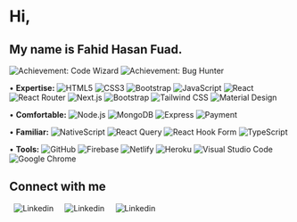 <!-- <h1> Hello < Developers/ >! <img src = "https://raw.githubusercontent.com/MartinHeinz/MartinHeinz/master/wave.gif" width = 50px> </h1>
<p align='center'>
 -->

</p>
<div size='20px'>
 <h1> Hi,</h1>
  <h2>My name is Fahid Hasan Fuad.</h2>
</div>

<!-- <h2> About Me <img src = "https://media0.giphy.com/media/KDDpcKigbfFpnejZs6/giphy.gif?cid=ecf05e47oy6f4zjs8g1qoiystc56cu7r9tb8a1fe76e05oty&rid=giphy.gif" width = 100px></h2> -->

![Achievement: Code Wizard](https://img.shields.io/badge/Achievement-Code%20Wizard-green?style=for-the-badge&logo=code&logoColor=white)
![Achievement: Bug Hunter](https://img.shields.io/badge/Achievement-Bug%20Hunter-red?style=for-the-badge&logo=bug&logoColor=white)



• <b>Expertise:</b>
<img src="https://img.shields.io/badge/-HTML5-E34F26?logo=HTML5&logoColor=white&logoWidth=30" alt="HTML5">
<img src="https://img.shields.io/badge/-CSS3-1572B6?logo=CSS3&logoColor=white&logoWidth=30" alt="CSS3">
<img src="https://img.shields.io/badge/-Bootstrap-7952B3?logo=Bootstrap&logoColor=white&logoWidth=30" alt="Bootstrap">
<img src="https://img.shields.io/badge/-JavaScript-F7DF1E?logo=JavaScript&logoColor=white&logoWidth=30" alt="JavaScript">
<img src="https://img.shields.io/badge/-React-61DAFB?logo=React&logoColor=white&logoWidth=30" alt="React">
<img src="https://img.shields.io/badge/-React Router-CA4245?logo=React Router&logoColor=white&logoWidth=30" alt="React Router">
<img src="https://img.shields.io/badge/-Next.js-000000?logo=Next.js&logoColor=white&logoWidth=30" alt="Next.js">
<img src="https://img.shields.io/badge/-Bootstrap-7952B3?logo=Bootstrap&logoColor=white&logoWidth=30" alt="Bootstrap">
<img src="https://img.shields.io/badge/-Tailwind CSS-06B6D4?logo=Tailwind CSS&logoColor=white&logoWidth=30" alt="Tailwind CSS">
<img src="https://img.shields.io/badge/-Material Design-007FFF?logo=Material Design&logoColor=white&logoWidth=30" alt="Material Design">
</br>
 
• <b>Comfortable:</b> 
<img src="https://img.shields.io/badge/-Node.js-339933?logo=Node.js&logoColor=white&logoWidth=30" alt="Node.js">
<img src="https://img.shields.io/badge/-MongoDB-47A248?logo=MongoDB&logoColor=white&logoWidth=30" alt="MongoDB">
<img src="https://img.shields.io/badge/-Express-000000?logo=Express&logoColor=white&logoWidth=30" alt="Express">
<img src="https://img.shields.io/badge/-Payment-000000?logo=Payment&logoColor=white&logoWidth=30" alt="Payment">
</br>

• <b>Familiar:</b>
<img src="https://img.shields.io/badge/-NativeScript-3655FF?logo=NativeScript&logoColor=white&logoWidth=30" alt="NativeScript">
<img src="https://img.shields.io/badge/-React Query-FF4154?logo=React Query&logoColor=white&logoWidth=30" alt="React Query">
<img src="https://img.shields.io/badge/-React Hook Form-EC5990?logo=React Hook Form&logoColor=white&logoWidth=30" alt="React Hook Form">
<img src="https://img.shields.io/badge/-TypeScript-3178C6?logo=TypeScript&logoColor=white&logoWidth=30" alt="TypeScript">
</br>


• <b>Tools:</b>
<img src="https://img.shields.io/badge/-GitHub-181717?logo=GitHub&logoColor=white&logoWidth=30" alt="GitHub">
<img src="https://img.shields.io/badge/-Firebase-FFCA28?logo=Firebase&logoColor=white&logoWidth=30" alt="Firebase">
<img src="https://img.shields.io/badge/-Netlify-00C7B7?logo=Netlify&logoColor=white&logoWidth=30" alt="Netlify">
<img src="https://img.shields.io/badge/-Heroku-430098?logo=Heroku&logoColor=white&logoWidth=30" alt="Heroku">
<img src="https://img.shields.io/badge/-Visual Studio Code-007ACC?logo=Visual Studio Code&logoColor=white&logoWidth=30" alt="Visual Studio Code">
<img src="https://img.shields.io/badge/-Google Chrome-4285F4?logo=Google Chrome&logoColor=white&logoWidth=30" alt="Google Chrome">




<!----<img src='https://raw.githubusercontent.com/ShahriarShafin/ShahriarShafin/main/Assets/handshake.gif' width="100px">---->
<h2> Connect with me  </h2>
<a style="text-decoration: none; margin:0px 8px" target="_blank" href = 'https://www.linkedin.com/in/fahid-hasan-fuad-a39180235'>
   <img src="https://img.shields.io/badge/-LinkedIn-0072b1?logo=LinkedIn&logoColor=white&logoWidth=30" alt="Linkedin">
  </a> 
<a style="text-decoration: none; margin:0px 8px" target="_blank" href = 'https://twitter.com/FahidHasanFuad'> 
  <img src="https://img.shields.io/badge/-Twitter-00acee?logo=Twitter&logoColor=white&logoWidth=30" alt="Linkedin">
</a> 
<a style="text-decoration: none; margin:0px 8px" target="_blank" href = 'https://github.com/Fahid24'> 
  <img src="https://img.shields.io/badge/-GitHub-222021?logo=GitHub&logoColor=white&logoWidth=30" alt="Linkedin">
</a> 
